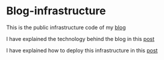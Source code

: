 # Blog-infrastructure

This is the public infrastructure code of my [blog](https://www.playingaws.com/)

I have explained the technology behind the blog in this [post](https://www.playingaws.com/posts/the-technology-behind-this-blog/)

I have explained how to deploy this infrastructure in this [post](https://www.playingaws.com/posts/how-to-deploy-infrastructure-with-cdk/)
